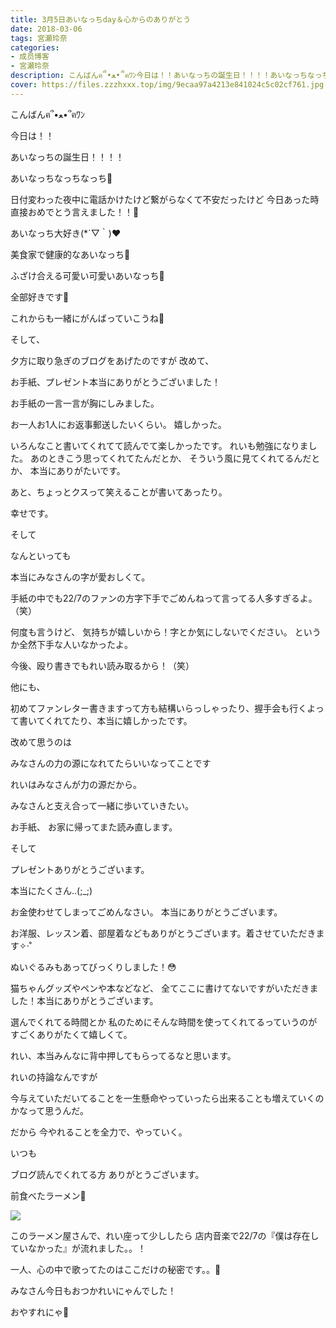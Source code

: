 ```yaml
---
title: 3月5日あいなっちday＆心からのありがとう
date: 2018-03-06
tags: 宮瀬玲奈
categories: 
- 成员博客
- 宮瀬玲奈
description: こんばんฅ՞•ﻌ•՞ฅﾜﾝ今日は！！あいなっちの誕生日！！！！あいなっちなっちなっち💓日付変わった夜中に電話かけたけど繋がらなくて不安だった...
cover: https://files.zzzhxxx.top/img/9ecaa97a4213e841024c5c02cf761.jpg 
---
```





こんばんฅ՞•ﻌ•՞ฅﾜﾝ







今日は！！







あいなっちの誕生日！！！！







あいなっちなっちなっち💓





日付変わった夜中に電話かけたけど繋がらなくて不安だったけど
今日あった時直接おめでとう言えました！！💓









あいなっち大好き(*´▽｀)❤︎






美食家で健康的なあいなっち💓

ふざけ合える可愛い可愛いあいなっち💓








全部好きです💓






これからも一緒にがんばっていこうね💓










そして、



夕方に取り急ぎのブログをあげたのですが
改めて、

お手紙、プレゼント本当にありがとうございました！












お手紙の一言一言が胸にしみました。






お一人お1人にお返事郵送したいくらい。
嬉しかった。




いろんなこと書いてくれてて読んでて楽しかったです。
れいも勉強になりました。
あのときこう思ってくれてたんだとか、
そういう風に見てくれてるんだとか、
本当にありがたいです。

あと、ちょっとクスって笑えることが書いてあったり。






幸せです。












そして


なんといっても

本当にみなさんの字が愛おしくて。







手紙の中でも22/7のファンの方字下手でごめんねって言ってる人多すぎるよ。（笑）



何度も言うけど、
気持ちが嬉しいから！字とか気にしないでください。
というか全然下手な人いなかったよ。



今後、殴り書きでもれい読み取るから！（笑）









他にも、

初めてファンレター書きますって方も結構いらっしゃったり、握手会も行くよって書いてくれてたり、本当に嬉しかったです。








改めて思うのは




みなさんの力の源になれてたらいいなってことです










れいはみなさんが力の源だから。 













みなさんと支え合って一緒に歩いていきたい。










お手紙、
お家に帰ってまた読み直します。













そして

プレゼントありがとうございます。


本当にたくさん..(;_;)


お金使わせてしまってごめんなさい。
本当にありがとうございます。


お洋服、レッスン着、部屋着などもありがとうございます。着させていただきます✧‧˚

ぬいぐるみもあってびっくりしました！😳

猫ちゃんグッズやペンや本などなど、
全てここに書けてないですがいただきました！本当にありがとうございます。



選んでくれてる時間とか
私のためにそんな時間を使ってくれてるっていうのが
すごくありがたくて嬉しくて。














れい、本当みんなに背中押してもらってるなと思います。














れいの持論なんですが



今与えていただいてることを一生懸命やっていったら出来ることも増えていくのかなって思うんだ。




だから
今やれることを全力で、やっていく。










いつも



ブログ読んでくれてる方
ありがとうございます。






前食べたラーメン🍜

![](https://files.zzzhxxx.top/img/9ecaa97a4213e841024c5c02cf761.jpg)



このラーメン屋さんで、れい座って少ししたら
店内音楽で22/7の『僕は存在していなかった』が流れました。。！

一人、心の中で歌ってたのはここだけの秘密です。。💓





みなさん今日もおつかれいにゃんでした！

おやすれにゃ💓



